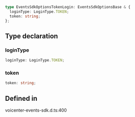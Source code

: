 ```ts
type EventsSdkOptionsTokenLogin: EventsSdkOptionsBase & {
  loginType: LoginType.TOKEN;
  token: string;
};
```

## Type declaration

### loginType

```ts
loginType: LoginType.TOKEN;
```

### token

```ts
token: string;
```

## Defined in

voicenter-events-sdk.d.ts:400
